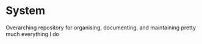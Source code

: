 # System
Overarching repository for organising, documenting, and maintaining pretty much everything I do
